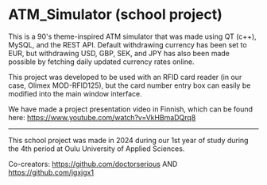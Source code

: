 # ATM_Simulator (school project)

This is a 90's theme-inspired ATM simulator that was made using QT (c++), MySQL, and the REST API. Default withdrawing currency has been set to EUR, but withdrawing USD, GBP, SEK, and JPY has also been made possible by fetching daily updated currency rates online.

This project was developed to be used with an RFID card reader (in our case, Olimex MOD-RFID125), but the card number entry box can easily be modified into the main window interface.

We have made a project presentation video in Finnish, which can be found here: https://www.youtube.com/watch?v=VkHBmaDQrq8
____
This school project was made in 2024 during our 1st year of study during the 4th period at Oulu University of Applied Sciences. 

Co-creators: https://github.com/doctorserious AND https://github.com/jgxjgx1
